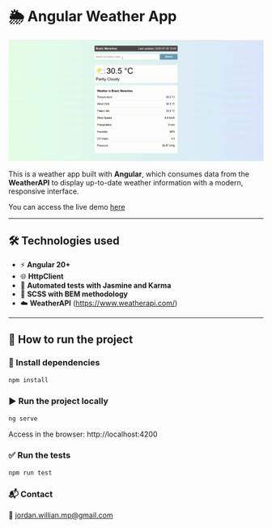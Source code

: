 # 🌦️ Angular Weather App

<p align="center">
<img src="screen/home.gif" alt="Weather App Demo" width="600"/>
</p>

This is a weather app built with **Angular**, which consumes data from the **WeatherAPI** to display up-to-date weather information with a modern, responsive interface.

You can access the live demo [here](https://jordan-will.github.io/angular-weather-app/)

---

## 🛠️ Technologies used

- ⚡ **Angular 20+**
- 🌐 **HttpClient**
- 🧪 **Automated tests with Jasmine and Karma**
- 🎨 **SCSS with BEM methodology**
- ☁️ **WeatherAPI** (https://www.weatherapi.com/)

---

## 🚀 How to run the project

### 🔧 Install dependencies

```bash
npm install
```
### ▶️ Run the project locally
```bash
ng serve
```
Access in the browser: http://localhost:4200

### ✅ Run the tests
```bash
npm run test
```
### 📬 Contact

📧 jordan.willian.mp@gmail.com
